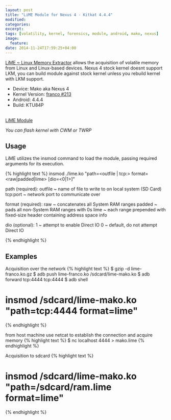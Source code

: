 ```yaml
---
layout: post
title: "LiME Module for Nexus 4 - Kitkat 4.4.4"
modified:
categories:
excerpt:
tags: [volatility, kernel, forensics, module, android, mako, nexus]
image:
  feature:
date: 2014-11-24T17:59:25+04:00
---
```


[LiME ~ Linux Memory Extractor](https://github.com/504ensicsLabs/LiME) allows the acquisition of volatile memory from Linux and Linux-based devices.
Nexus 4 stock kernel doesnt support LKM, you can build module against stock kernel unless you rebuild kernel with LKM support.

* Device: Mako aka Nexus 4
* Kernel Version: [franco #213](http://franciscofranco.minooch.com/Nexus4/4.4/zips/franco.Kernel-nightly-r213.zip)
* Android: 4.4.4 
* Build: KTU84P 

<br>
<a markdown="0" href="https://github.com/jahil/jahil.github.io/raw/master/_site/lime-module-for-nexus-4-kitkat-4-4-4/lime-franco.ko.gz">LiME Module</a>
<br>

*You can flash kernel with CWM or TWRP*

## Usage
LiME utilizes the insmod command to load the module, passing required arguments for its execution.

{% highlight text %}
insmod ./lime.ko "path=<outfile | tcp:<port>> format=<raw|padded|lime> [dio=<0|1>]"

path (required):   outfile ~ name of file to write to on local system (SD Card)
        tcp:port ~ network port to communicate over

format (required): raw ~ concatenates all System RAM ranges
        padded ~ pads all non-System RAM ranges with 0s
        lime ~ each range prepended with fixed-size header containing address space info

dio (optional):    1 ~ attempt to enable Direct IO
        0 ~ default, do not attempt Direct IO

{% endhighlight %}

## Examples

Acquisition over the network
{% highlight text %}
$ gzip -d lime-franco.ko.gz
$ adb push lime-franco.ko /sdcard/lime-mako.ko
$ adb forward tcp:4444 tcp:4444
$ adb shell
# insmod /sdcard/lime-mako.ko "path=tcp:4444 format=lime"
{% endhighlight %}

from host machine use netcat to establish the connection and acquire memory
{% highlight text %}
$ nc localhost 4444 > mako.lime
{% endhighlight %}

Acquisition to sdcard
{% highlight text %}
# insmod /sdcard/lime-mako.ko "path=/sdcard/ram.lime format=lime"
{% endhighlight %}
